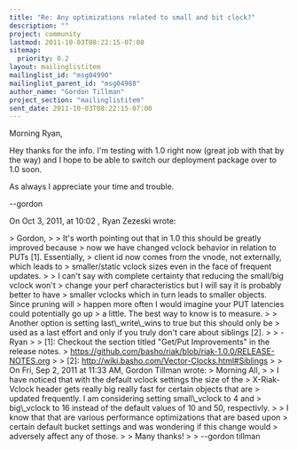 ```yaml
---
title: "Re: Any optimizations related to small and bit clock?"
description: ""
project: community
lastmod: 2011-10-03T08:22:15-07:00
sitemap:
  priority: 0.2
layout: mailinglistitem
mailinglist_id: "msg04990"
mailinglist_parent_id: "msg04988"
author_name: "Gordon Tillman"
project_section: "mailinglistitem"
sent_date: 2011-10-03T08:22:15-07:00
---
```



Morning Ryan,

Hey thanks for the info. I'm testing with 1.0 right now (great job with that 
by the way) and I hope to be able to switch our deployment package over to 1.0 
soon.

As always I appreciate your time and trouble.

--gordon


On Oct 3, 2011, at 10:02 , Ryan Zezeski wrote:

&gt; Gordon,
&gt; 
&gt; It's worth pointing out that in 1.0 this should be greatly improved because 
&gt; now we have changed vclock behavior in relation to PUTs [1]. Essentially, 
&gt; client id now comes from the vnode, not externally, which leads to 
&gt; smaller/static vclock sizes even in the face of frequent updates.
&gt; 
&gt; I can't say with complete certainty that reducing the small/big vclock won't 
&gt; change your perf characteristics but I will say it is probably better to have 
&gt; smaller vclocks which in turn leads to smaller objects. Since pruning will 
&gt; happen more often I would imagine your PUT latencies could potentially go up 
&gt; a little. The best way to know is to measure.
&gt; 
&gt; Another option is setting last\\_write\\_wins to true but this should only be 
&gt; used as a last effort and only if you truly don't care about siblings [2].
&gt; 
&gt; -Ryan
&gt; 
&gt; [1]: Checkout the section titled "Get/Put Improvements" in the release notes. 
&gt; https://github.com/basho/riak/blob/riak-1.0.0/RELEASE-NOTES.org
&gt; 
&gt; [2]: http://wiki.basho.com/Vector-Clocks.html#Siblings
&gt; 
&gt; On Fri, Sep 2, 2011 at 11:33 AM, Gordon Tillman  wrote:
&gt; Morning All,
&gt; 
&gt; I have noticed that with the default vclock settings the size of the 
&gt; X-Riak-Vclock header gets really big really fast for certain objects that are 
&gt; updated frequently. I am considering setting small\\_vclock to 4 and 
&gt; big\\_vclock to 16 instead of the default values of 10 and 50, respectivly.
&gt; 
&gt; I know that that are various performance optimizations that are based upon 
&gt; certain default bucket settings and was wondering if this change would 
&gt; adversely affect any of those.
&gt; 
&gt; Many thanks!
&gt; 
&gt; --gordon tillman
 

